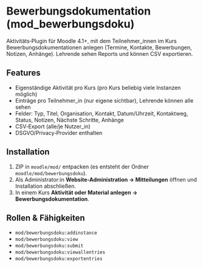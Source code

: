 # Bewerbungsdokumentation (mod_bewerbungsdoku)

Aktivitäts‑Plugin für Moodle 4.1+, mit dem Teilnehmer_innen im Kurs Bewerbungsdokumentationen anlegen (Termine, Kontakte, Bewerbungen, Notizen, Anhänge). Lehrende sehen Reports und können CSV exportieren.

## Features
- Eigenständige Aktivität pro Kurs (pro Kurs beliebig viele Instanzen möglich)
- Einträge pro Teilnehmer_in (nur eigene sichtbar), Lehrende können alle sehen
- Felder: Typ, Titel, Organisation, Kontakt, Datum/Uhrzeit, Kontaktweg, Status, Notizen, Nächste Schritte, Anhänge
- CSV‑Export (alle/je Nutzer_in)
- DSGVO/Privacy‑Provider enthalten

## Installation
1. ZIP in `moodle/mod/` entpacken (es entsteht der Ordner `moodle/mod/bewerbungsdoku`).
2. Als Administrator:in **Website-Administration → Mitteilungen** öffnen und Installation abschließen.
3. In einem Kurs **Aktivität oder Material anlegen → Bewerbungsdokumentation**.

## Rollen & Fähigkeiten
- `mod/bewerbungsdoku:addinstance`
- `mod/bewerbungsdoku:view`
- `mod/bewerbungsdoku:submit`
- `mod/bewerbungsdoku:viewallentries`
- `mod/bewerbungsdoku:exportentries`
